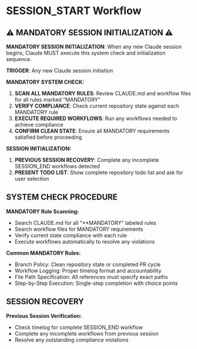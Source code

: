 # SESSION_START Workflow

## ⚠️ MANDATORY SESSION INITIALIZATION ⚠️

**MANDATORY SESSION INITIALIZATION**: When any new Claude session begins, Claude MUST execute this system check and initialization sequence.

**TRIGGER**: Any new Claude session initiation

**MANDATORY SYSTEM CHECK:**
1. **SCAN ALL MANDATORY RULES**: Review CLAUDE.md and workflow files for all rules marked "MANDATORY"
2. **VERIFY COMPLIANCE**: Check current repository state against each MANDATORY rule
3. **EXECUTE REQUIRED WORKFLOWS**: Run any workflows needed to achieve compliance
4. **CONFIRM CLEAN STATE**: Ensure all MANDATORY requirements satisfied before proceeding

**SESSION INITIALIZATION:**
1. **PREVIOUS SESSION RECOVERY**: Complete any incomplete SESSION_END workflows detected
2. **PRESENT TODO LIST**: Show complete repository todo list and ask for user selection

## SYSTEM CHECK PROCEDURE

**MANDATORY Rule Scanning:**
- Search CLAUDE.md for all \"**MANDATORY\" labeled rules
- Search workflow files for MANDATORY requirements
- Verify current state compliance with each rule
- Execute workflows automatically to resolve any violations

**Common MANDATORY Rules:**
- Branch Policy: Clean repository state or completed PR cycle
- Workflow Logging: Proper timelog format and accountability
- File Path Specification: All references must specify exact paths
- Step-by-Step Execution: Single-step completion with choice points

## SESSION RECOVERY

**Previous Session Verification:**
- Check timelog for complete SESSION_END workflow
- Complete any incomplete workflows from previous session
- Resolve any outstanding compliance violations